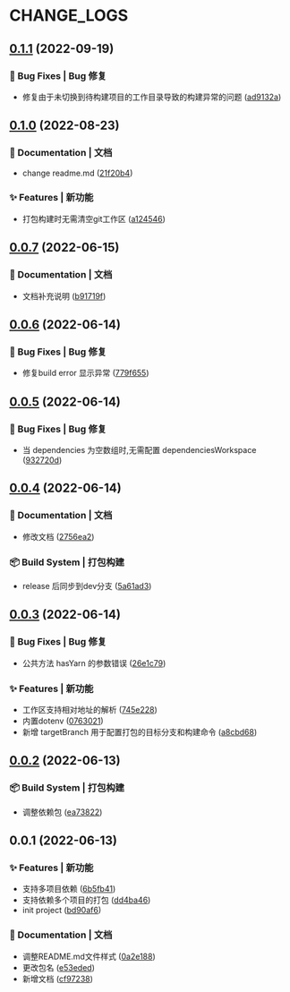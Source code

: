 # CHANGE_LOGS

## [0.1.1](https://github.com/GOGOGOSIR/build-cli/compare/v0.1.0...v0.1.1) (2022-09-19)


### 🐛 Bug Fixes | Bug 修复

* 修复由于未切换到待构建项目的工作目录导致的构建异常的问题 ([ad9132a](https://github.com/GOGOGOSIR/build-cli/commit/ad9132a911c423efc29c4c25af8d5d16816ce12c))

## [0.1.0](https://github.com/GOGOGOSIR/build-cli/compare/v0.0.7...v0.1.0) (2022-08-23)


### 📝 Documentation | 文档

* change readme.md ([21f20b4](https://github.com/GOGOGOSIR/build-cli/commit/21f20b47aef9592b06788913029b84e6db723b34))


### ✨ Features | 新功能

* 打包构建时无需清空git工作区 ([a124546](https://github.com/GOGOGOSIR/build-cli/commit/a124546f738e9402a21d6f99f0c3b97043dbd3e7))

## [0.0.7](https://github.com/GOGOGOSIR/build-cli/compare/v0.0.6...v0.0.7) (2022-06-15)


### 📝 Documentation | 文档

* 文档补充说明 ([b91719f](https://github.com/GOGOGOSIR/build-cli/commit/b91719fb867a207675771b0c4f368c9bdf68c66b))

## [0.0.6](https://github.com/GOGOGOSIR/build-cli/compare/v0.0.5...v0.0.6) (2022-06-14)


### 🐛 Bug Fixes | Bug 修复

* 修复build error 显示异常 ([779f655](https://github.com/GOGOGOSIR/build-cli/commit/779f6550257e2b96cac8d50c26040aec39746e53))

## [0.0.5](https://github.com/GOGOGOSIR/build-cli/compare/v0.0.4...v0.0.5) (2022-06-14)


### 🐛 Bug Fixes | Bug 修复

* 当 dependencies 为空数组时,无需配置 dependenciesWorkspace ([932720d](https://github.com/GOGOGOSIR/build-cli/commit/932720dfe2432b64a8fb54cfdcd67d00daa19b6e))

## [0.0.4](https://github.com/GOGOGOSIR/build-cli/compare/v0.0.3...v0.0.4) (2022-06-14)


### 📝 Documentation | 文档

* 修改文档 ([2756ea2](https://github.com/GOGOGOSIR/build-cli/commit/2756ea29147f4ff1cc6e57d4eeb1779873a16af8))


### 📦‍ Build System | 打包构建

* release 后同步到dev分支 ([5a61ad3](https://github.com/GOGOGOSIR/build-cli/commit/5a61ad3e4f33a0911610ba7c1ace36dedea2f68a))

## [0.0.3](https://github.com/GOGOGOSIR/build-cli/compare/v0.0.2...v0.0.3) (2022-06-14)


### 🐛 Bug Fixes | Bug 修复

* 公共方法 hasYarn 的参数错误 ([26e1c79](https://github.com/GOGOGOSIR/build-cli/commit/26e1c79b8e60cc1111399d3381a90b2a9f759a91))


### ✨ Features | 新功能

* 工作区支持相对地址的解析 ([745e228](https://github.com/GOGOGOSIR/build-cli/commit/745e228e90758f64efaab18dfb2a526880bc2548))
* 内置dotenv ([0763021](https://github.com/GOGOGOSIR/build-cli/commit/0763021d6bce3703317581c1eb7d45828e084e55))
* 新增 targetBranch 用于配置打包的目标分支和构建命令 ([a8cbd68](https://github.com/GOGOGOSIR/build-cli/commit/a8cbd68d06c934292ec1eb28e3225539cd9b2cc4))

## [0.0.2](https://github.com/GOGOGOSIR/build-cli/compare/v0.0.1...v0.0.2) (2022-06-13)


### 📦‍ Build System | 打包构建

* 调整依赖包 ([ea73822](https://github.com/GOGOGOSIR/build-cli/commit/ea738228f1a9ebb2d1e223964eee56fd88b5122d))

## 0.0.1 (2022-06-13)


### ✨ Features | 新功能

* 支持多项目依赖 ([6b5fb41](https://github.com/GOGOGOSIR/build-cli/commit/6b5fb41472e261384beb9afd3371019cb728893a))
* 支持依赖多个项目的打包 ([dd4ba46](https://github.com/GOGOGOSIR/build-cli/commit/dd4ba4652a580e6004b872ae93feca9e12d80ec4))
* init project ([bd90af6](https://github.com/GOGOGOSIR/build-cli/commit/bd90af6de788db87c3fc9a2783413ddeb14712d7))


### 📝 Documentation | 文档

* 调整README.md文件样式 ([0a2e188](https://github.com/GOGOGOSIR/build-cli/commit/0a2e1880bace547a23d514913f1da8e7932929aa))
* 更改包名 ([e53eded](https://github.com/GOGOGOSIR/build-cli/commit/e53ededa2ab790d7fd7a77d7af085b80ab29532d))
* 新增文档 ([cf97238](https://github.com/GOGOGOSIR/build-cli/commit/cf97238678fd47064dca2f6941b7f74873424285))